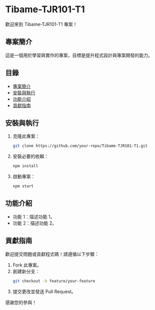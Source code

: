 # Tibame-TJR101-T1

歡迎來到 Tibame-TJR101-T1 專案！

## 專案簡介
這是一個用於學習與實作的專案，目標是提升程式設計與專案開發的能力。

## 目錄
- [專案簡介](#專案簡介)
- [安裝與執行](#安裝與執行)
- [功能介紹](#功能介紹)
- [貢獻指南](#貢獻指南)

## 安裝與執行
1. 克隆此專案：
    ```bash
    git clone https://github.com/your-repo/Tibame-TJR101-T1.git
    ```
2. 安裝必要的依賴：
    ```bash
    npm install
    ```
3. 啟動專案：
    ```bash
    npm start
    ```

## 功能介紹
- 功能 1：描述功能 1。
- 功能 2：描述功能 2。

## 貢獻指南
歡迎提交問題或貢獻程式碼！請遵循以下步驟：
1. Fork 此專案。
2. 創建新分支：
    ```bash
    git checkout -b feature/your-feature
    ```
3. 提交更改並發送 Pull Request。

感謝您的參與！